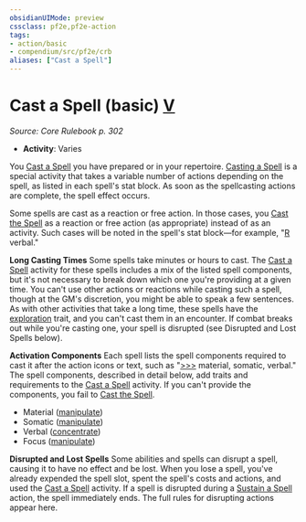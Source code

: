 ```yaml
---
obsidianUIMode: preview
cssclass: pf2e,pf2e-action
tags:
- action/basic
- compendium/src/pf2e/crb
aliases: ["Cast a Spell"]
---
```

# Cast a Spell (basic) [V](chapter-9-playing-the-game.md#Actions "Varies")
*Source: Core Rulebook p. 302*  


- **Activity**: Varies

You [Cast a Spell](cast-a-spell.md) you have prepared or in your repertoire. [Casting a Spell](cast-a-spell.md) is a special activity that takes a variable number of actions depending on the spell, as listed in each spell's stat block. As soon as the spellcasting actions are complete, the spell effect occurs.

Some spells are cast as a reaction or free action. In those cases, you [Cast the Spell](cast-a-spell.md) as a reaction or free action (as appropriate) instead of as an activity. Such cases will be noted in the spell's stat block—for example, "[R](chapter-9-playing-the-game.md#Actions "Reaction") verbal."

**Long Casting Times** Some spells take minutes or hours to cast. The [Cast a Spell](cast-a-spell.md) activity for these spells includes a mix of the listed spell components, but it's not necessary to break down which one you're providing at a given time. You can't use other actions or reactions while casting such a spell, though at the GM's discretion, you might be able to speak a few sentences. As with other activities that take a long time, these spells have the [exploration](exploration.md "Exploration Action & Ability Trait") trait, and you can't cast them in an encounter. If combat breaks out while you're casting one, your spell is disrupted (see Disrupted and Lost Spells below).

**Activation Components** Each spell lists the spell components required to cast it after the action icons or text, such as "[>>>](chapter-9-playing-the-game.md#Actions "Three-Action") material, somatic, verbal." The spell components, described in detail below, add traits and requirements to the [Cast a Spell](cast-a-spell.md) activity. If you can't provide the components, you fail to [Cast the Spell](cast-a-spell.md).

- Material ([manipulate](manipulate.md "Manipulate General Trait"))
- Somatic ([manipulate](manipulate.md "Manipulate General Trait"))
- Verbal ([concentrate](concentrate.md "Concentrate Action & Ability Trait"))
- Focus ([manipulate](manipulate.md "Manipulate General Trait"))

**Disrupted and Lost Spells** Some abilities and spells can disrupt a spell, causing it to have no effect and be lost. When you lose a spell, you've already expended the spell slot, spent the spell's costs and actions, and used the [Cast a Spell](cast-a-spell.md) activity. If a spell is disrupted during a [Sustain a Spell](sustain-a-spell.md) action, the spell immediately ends. The full rules for disrupting actions appear here.
